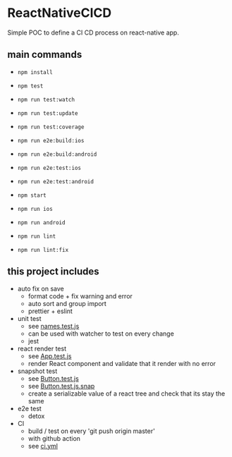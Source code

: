 # ReactNativeCICD

Simple POC to define a CI CD process on react-native app.

## main commands

- `npm install`

- `npm test`
- `npm run test:watch`
- `npm run test:update`
- `npm run test:coverage`

- `npm run e2e:build:ios`
- `npm run e2e:build:android`
- `npm run e2e:test:ios`
- `npm run e2e:test:android`

- `npm start`
- `npm run ios`
- `npm run android`

- `npm run lint`
- `npm run lint:fix`

## this project includes

- auto fix on save
  - format code + fix warning and error
  - auto sort and group import
  - prettier + eslint
- unit test
  - see [names.test.js](src/services/__tests__/names.test.js)
  - can be used with watcher to test on every change
  - jest
- react render test
  - see [App.test.js](src/__tests__/App.test.js)
  - render React component and validate that it render with no error
- snapshot test
  - see [Button.test.js](src/components/__tests__/Button.test.js)
  - see [Button.test.js.snap](src/components/__tests__/__snapshots__/Button.test.js.snap)
  - create a serializable value of a react tree and check that its stay the same
- e2e test
  - detox
- CI
  - build / test on every 'git push origin master'
  - with github action
  - see [ci.yml](.github/workflows/ci.yml)
